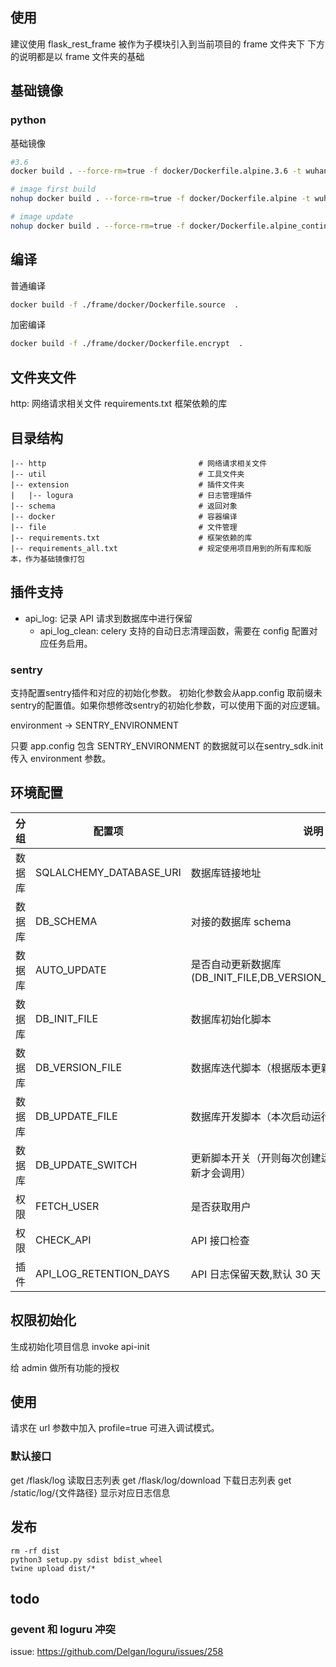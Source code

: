 ## 使用

建议使用 flask_rest_frame 被作为子模块引入到当前项目的 frame 文件夹下
下方的说明都是以 frame 文件夹的基础

## 基础镜像

### python

基础镜像

```bash
#3.6
docker build . --force-rm=true -f docker/Dockerfile.alpine.3.6 -t wuhanchu/python:3.6_alpie && docker push wuhanchu/python:3.6_alpie

# image first build
nohup docker build . --force-rm=true -f docker/Dockerfile.alpine -t wuhanchu/python:3_alpine && docker push wuhanchu/python:3_alpine &

# image update
nohup docker build . --force-rm=true -f docker/Dockerfile.alpine_continue -t wuhanchu/python:3_alpine && docker push wuhanchu/python:3_alpine &
```

## 编译

普通编译

```bash
docker build -f ./frame/docker/Dockerfile.source  .
```

加密编译

```bash
docker build -f ./frame/docker/Dockerfile.encrypt  .
```

## 文件夹文件

http: 网络请求相关文件
requirements.txt 框架依赖的库

## 目录结构

    |-- http                                  # 网络请求相关文件
    |-- util                                  # 工具文件夹
    |-- extension                             # 插件文件夹
    |   |-- logura                            # 日志管理插件
    |-- schema                                # 返回对象
    |-- docker                                # 容器编译
    |-- file                                  # 文件管理
    |-- requirements.txt                      # 框架依赖的库
    |-- requirements_all.txt                  # 规定使用项目用到的所有库和版本，作为基础镜像打包

## 插件支持

- api_log: 记录 API 请求到数据库中进行保留
  - api_log_clean: celery 支持的自动日志清理函数，需要在 config 配置对应任务启用。

### sentry

支持配置sentry插件和对应的初始化参数。
初始化参数会从app.config 取前缀未sentry的配置值。如果你想修改sentry的初始化参数，可以使用下面的对应逻辑。

environment -> SENTRY_ENVIRONMENT

只要 app.config 包含 SENTRY_ENVIRONMENT 的数据就可以在sentry_sdk.init 传入  environment 参数。

## 环境配置

| 分组   | 配置项                  | 说明                                                            |
| ------ | ----------------------- | --------------------------------------------------------------- |
| 数据库 | SQLALCHEMY_DATABASE_URI | 数据库链接地址                                                  |
| 数据库 | DB_SCHEMA               | 对接的数据库 schema                                             |
| 数据库 | AUTO_UPDATE             | 是否自动更新数据库(DB_INIT_FILE,DB_VERSION_FILE,DB_UPDATE_FILE) |
| 数据库 | DB_INIT_FILE            | 数据库初始化脚本                                                |
| 数据库 | DB_VERSION_FILE         | 数据库迭代脚本（根据版本更新）                                  |
| 数据库 | DB_UPDATE_FILE          | 数据库开发脚本（本次启动运行）                                  |
| 数据库 | DB_UPDATE_SWITCH        | 更新脚本开关（开则每次创建运行，关则必须有版本更新才会调用）    |
| 权限   | FETCH_USER              | 是否获取用户                                                    |
| 权限   | CHECK_API               | API 接口检查                                                    |
| 插件   | API_LOG_RETENTION_DAYS  | API 日志保留天数,默认 30 天                                     |

## 权限初始化

生成初始化项目信息
invoke api-init

给 admin 做所有功能的授权

## 使用

请求在 url 参数中加入 profile=true 可进入调试模式。

### 默认接口

get /flask/log 读取日志列表
get /flask/log/download 下载日志列表
get /static/log/{文件路径} 显示对应日志信息

## 发布

```shell
rm -rf dist
python3 setup.py sdist bdist_wheel
twine upload dist/*
```

## todo

### gevent 和 loguru 冲突

issue: <https://github.com/Delgan/loguru/issues/258>
